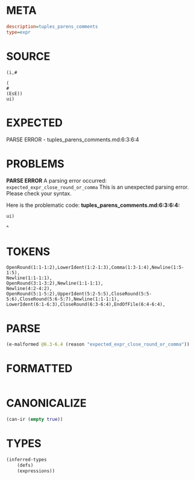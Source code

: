 # META
~~~ini
description=tuples_parens_comments
type=expr
~~~
# SOURCE
~~~roc
(i,#

(
#
(EsE))
ui)
~~~
# EXPECTED
PARSE ERROR - tuples_parens_comments.md:6:3:6:4
# PROBLEMS
**PARSE ERROR**
A parsing error occurred: `expected_expr_close_round_or_comma`
This is an unexpected parsing error. Please check your syntax.

Here is the problematic code:
**tuples_parens_comments.md:6:3:6:4:**
```roc
ui)
```
  ^


# TOKENS
~~~zig
OpenRound(1:1-1:2),LowerIdent(1:2-1:3),Comma(1:3-1:4),Newline(1:5-1:5),
Newline(1:1-1:1),
OpenRound(3:1-3:2),Newline(1:1-1:1),
Newline(4:2-4:2),
OpenRound(5:1-5:2),UpperIdent(5:2-5:5),CloseRound(5:5-5:6),CloseRound(5:6-5:7),Newline(1:1-1:1),
LowerIdent(6:1-6:3),CloseRound(6:3-6:4),EndOfFile(6:4-6:4),
~~~
# PARSE
~~~clojure
(e-malformed @6.3-6.4 (reason "expected_expr_close_round_or_comma"))
~~~
# FORMATTED
~~~roc

~~~
# CANONICALIZE
~~~clojure
(can-ir (empty true))
~~~
# TYPES
~~~clojure
(inferred-types
	(defs)
	(expressions))
~~~
